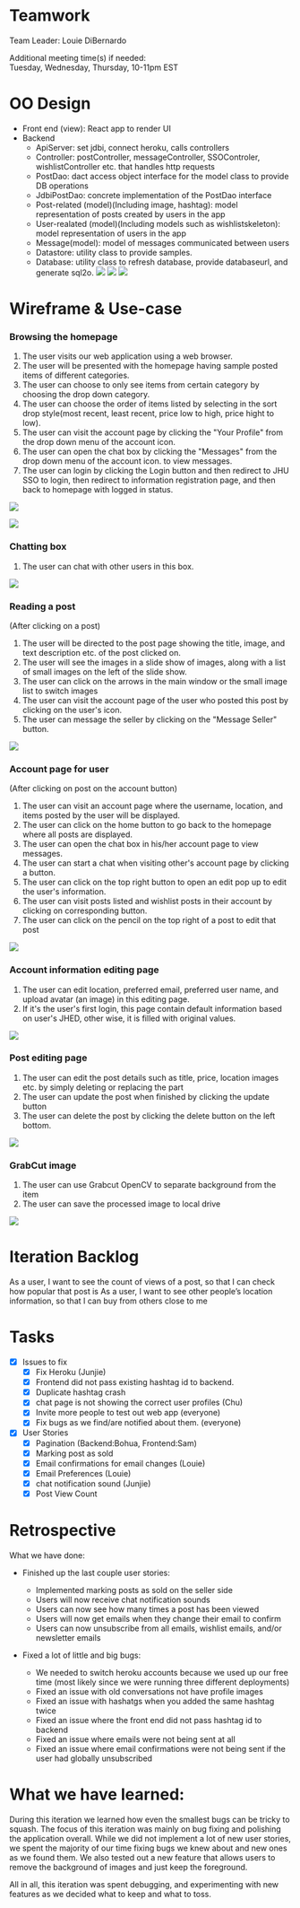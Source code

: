 # Teamwork
Team Leader: Louie DiBernardo

Additional meeting time(s) if needed:  
Tuesday, Wednesday, Thursday, 10-11pm EST

# OO Design
* Front end (view): React app to render UI
* Backend
  * ApiServer: set jdbi, connect heroku, calls controllers
  * Controller: postController, messageController, SSOControler, wishlistController etc. that handles http requests
  * PostDao: dact access object interface for the model class to provide DB operations
  * JdbiPostDao: concrete implementation of the PostDao interface
  * Post-related (model)(Including image, hashtag): model representation of posts created by users in the app
  * User-realated (model)(Including models such as wishlistskeleton): model representation of users in the app
  * Message(model): model of messages communicated between users
  * Datastore: utility class to provide samples.
  * Database: utility class to refresh database, provide databaseurl, and generate sql2o.
![](../assets/UML/model.png)
![](../assets/UML/Server_with_controller.png)
![](../assets/UML/controller_with_dao.png)

# Wireframe & Use-case


### Browsing the homepage
1. The user visits our web application using a web browser.
2. The user will be presented with the homepage having sample posted items of different categories.
3. The user can choose to only see items from certain category by choosing the drop down category.
4. The user can choose the order of items listed by selecting in the sort drop style(most recent, least recent, price low to high, price hight to low).
6. The user can visit the account page by clicking the "Your Profile" from the drop down menu of the account icon.
7. The user can open the chat box by clicking the "Messages" from the drop down menu of the account icon. to view messages.
8. The user can login by clicking the Login button and then redirect to JHU SSO to login, then redirect to information registration page, and then back to homepage with logged in status.

![](../assets/Wireframe/Wireframe-HomepageLoggedIn-iteration3.png)

![](../assets/Wireframe/Wireframe-HomePageNotLoggedIn-iteration3.png)

### Chatting box
1. The user can chat with other users in this box.

![](../assets/Wireframe/Wireframe-message-iteration4.png)

### Reading a post
(After clicking on a post)
1. The user will be directed to the post page showing the title, image, and text description etc. of the post clicked on.
2. The user will see the images in a slide show of images, along with a list of small images on the left of the slide show.
3. The user can click on the arrows in the main window or the small image list to switch images
4. The user can visit the account page of the user who posted this post by clicking on the user's icon.
5. The user can message the seller by clicking on the "Message Seller" button.

![](../assets/Wireframe/Wireframe-PostDetail-iteration4.png)

### Account page for user
(After clicking on post on the account button)
1. The user can visit an account page where the username, location, and items posted by the user will be displayed.
2. The user can click on the home button to go back to the homepage where all posts are displayed.
3. The user can open the chat box in his/her account page to view messages.
4. The user can start a chat when visiting other's account page by clicking a button.
5. The user can click on the top right button to open an edit pop up to edit the user's information.
6. The user can visit posts listed and wishlist posts in their account by clicking on corresponding button.
7. The user can click on the pencil on the top right of a post to edit that post

![](../assets/Wireframe/Wireframe-MyProfile-iteration4.png)

### Account information editing page

1. The user can edit location, preferred email,  preferred user name, and upload avatar (an image) in this editing page.  
2. If it's the user's first login, this page contain default information based on user's JHED, other wise, it is filled with original values.  

![](../assets/Wireframe/Wireframe-editUser-iteration4.png)

### Post editing page

1. The user can edit the post details such as title, price, location images etc. by simply deleting or replacing the part
2. The user can update the post when finished by clicking the update button
3. The user can delete the post by clicking the delete button on the left bottom.

![](../assets/Wireframe/Wireframe-editPost-iteration4.png)

### GrabCut image

1. The user can use Grabcut OpenCV to separate background from the item
2. The user can save the processed image to local drive

![](../assets/Wireframe/Wireframe-grabCut.png)


# Iteration Backlog
As a user, I want to see the count of views of a post, so that I can check how popular that post is
As a user, I want to see other people’s location information, so that I can buy from others close to me

# Tasks
- [x] Issues to fix
  - [x]  Fix Heroku (Junjie)
  - [x]  Frontend did not pass existing hashtag id to backend.
  - [x]  Duplicate hashtag crash
  - [x]  chat page is not showing the correct user profiles (Chu)
  - [x]  Invite more people to test out web app (everyone)
    - [x] Fix bugs as we find/are notified about them. (everyone)

- [x] User Stories
  - [x] Pagination (Backend:Bohua, Frontend:Sam)
  - [x] Marking post as sold
  - [x] Email confirmations for email changes (Louie)
  - [x] Email Preferences (Louie)
  - [x] chat notification sound (Junjie)
  - [x] Post View Count

# Retrospective
What we have done:
* Finished up the last couple user stories:
  * Implemented marking posts as sold on the seller side
  * Users will now receive chat notification sounds
  * Users can now see how many times a post has been viewed
  * Users will now get emails when they change their email to confirm
  * Users can now unsubscribe from all emails, wishlist emails, and/or newsletter emails

* Fixed a lot of little and big bugs:
  * We needed to switch heroku accounts because we used up our free time (most likely since we were running three different deployments)
  * Fixed an issue with old conversations not have profile images
  * Fixed an issue with hashatgs when you added the same hashtag twice
  * Fixed an issue where the front end did not pass hashtag id to backend
  * Fixed an issue where emails were not being sent at all
  * Fixed an issue where email confirmations were not being sent if the user had globally unsubscribed
  
# What we have learned:
During this iteration we learned how even the smallest bugs can be tricky to squash.
The focus of this iteration was mainly on bug fixing and polishing the application overall.
While we did not implement a lot of new user stories, we spent the majority of our time fixing bugs we knew about and new ones as we found them.
We also tested out a new feature that allows users to remove the background of images and just keep the foreground.

All in all, this iteration was spent debugging, and experimenting with new features as we decided what to keep and what to toss.
